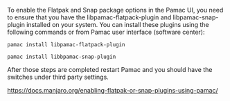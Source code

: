 
To enable the Flatpak and Snap package options in the Pamac UI, you need to ensure that you have the libpamac-flatpack-plugin and libpamac-snap-plugin installed on your system. You can install these plugins using the following commands or from Pamac user interface (software center):

`pamac install libpamac-flatpack-plugin`

`pamac install libbpamac-snap-plugin`

After those steps are completed restart Pamac and you should have the switches under third party settings.




https://docs.manjaro.org/enabling-flatpak-or-snap-plugins-using-pamac/